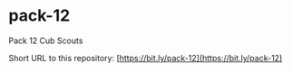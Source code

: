 # pack-12
Pack 12 Cub Scouts

Short URL to this repository: [https://bit.ly/pack-12](https://bit.ly/pack-12)

